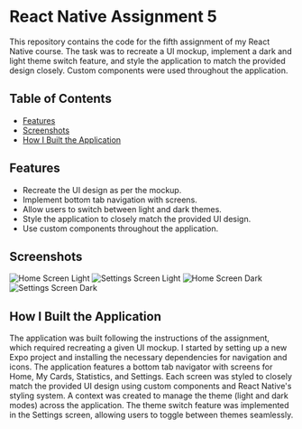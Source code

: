 # React Native Assignment 5

This repository contains the code for the fifth assignment of my React Native course. The task was to recreate a UI mockup, implement a dark and light theme switch feature, and style the application to match the provided design closely. Custom components were used throughout the application.

## Table of Contents

- [Features](#features)
- [Screenshots](#screenshots)
- [How I Built the Application](#how-i-built-the-application)

## Features

- Recreate the UI design as per the mockup.
- Implement bottom tab navigation with screens.
- Allow users to switch between light and dark themes.
- Style the application to closely match the provided UI design.
- Use custom components throughout the application.

## Screenshots

![Home Screen Light](Screen_shot/Screen%201%20light.jpg)
![Settings Screen Light](Screen_shot/Screen%202%20light.jpg)
![Home Screen Dark](Screen_shot/Screen%201%20Dark.jpg)
![Settings Screen Dark](Screen_shot/Screen%202%20Dark.jpg)

## How I Built the Application

The application was built following the instructions of the assignment, which required recreating a given UI mockup. I started by setting up a new Expo project and installing the necessary dependencies for navigation and icons. The application features a bottom tab navigator with screens for Home, My Cards, Statistics, and Settings. Each screen was styled to closely match the provided UI design using custom components and React Native's styling system. A context was created to manage the theme (light and dark modes) across the application. The theme switch feature was implemented in the Settings screen, allowing users to toggle between themes seamlessly.
